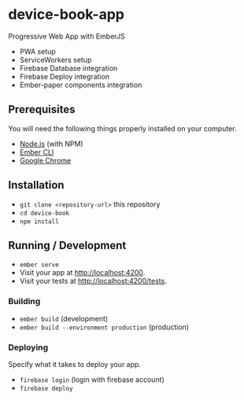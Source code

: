 # device-book-app
Progressive Web App with EmberJS

* PWA setup
* ServiceWorkers setup
* Firebase Database integration
* Firebase Deploy integration
* Ember-paper components integration

## Prerequisites

You will need the following things properly installed on your computer.

* [Node.js](https://nodejs.org/) (with NPM)
* [Ember CLI](https://ember-cli.com/)
* [Google Chrome](https://google.com/chrome/)

## Installation

* `git clone <repository-url>` this repository
* `cd device-book`
* `npm install`

## Running / Development

* `ember serve`
* Visit your app at [http://localhost:4200](http://localhost:4200).
* Visit your tests at [http://localhost:4200/tests](http://localhost:4200/tests).

### Building

* `ember build` (development)
* `ember build --environment production` (production)

### Deploying

Specify what it takes to deploy your app.
* `firebase login` (login with firebase account)
* `firebase deploy`

